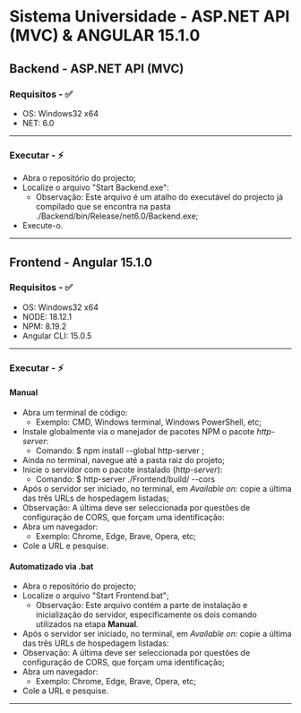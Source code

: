 # Sistema Universidade - ASP.NET API (MVC) & ANGULAR 15.1.0

## Backend - ASP.NET API (MVC)

### Requisitos - ✅
* OS: Windows32 x64
* NET: 6.0
---

### Executar - ⚡
* Abra o repositório do projecto;
* Localize o arquivo "Start Backend.exe":
  * Observação: Este arquivo é um atalho do executável do projecto já compilado que se encontra na pasta ./Backend/bin/Release/net6.0/Backend.exe;
* Execute-o.
---

## Frontend - Angular 15.1.0

### Requisitos - ✅
* OS: Windows32 x64
* NODE: 18.12.1
* NPM: 8.19.2
* Angular CLI: 15.0.5
---

### Executar - ⚡
#### Manual
* Abra um terminal de código:
  * Exemplo: CMD, Windows terminal, Windows PowerShell, etc;
* Instale globalmente via o manejador de pacotes NPM o pacote *http-server*:
  * Comando: $ npm install --global http-server ;
* Ainda no terminal, navegue até a pasta raiz do projeto;
* Inicie o servidor com o pacote instalado (*http-server*):
  * Comando: $ http-server ./Frontend/build/ --cors
* Após o servidor ser iniciado, no terminal, em *Available on:* copie a última das três URLs de hospedagem listadas;
 * Observação: A última deve ser seleccionada por questões de configuração de CORS, que forçam uma identificação:
* Abra um navegador:
  * Exemplo: Chrome, Edge, Brave, Opera, etc;
* Cole a URL e pesquise.

#### Automatizado via .bat
* Abra o repositório do projecto;
* Localize o arquivo "Start Frontend.bat";
  * Observação: Este arquivo contém a parte de instalação e inicialização do servidor, especificamente os dois comando utilizados na etapa **Manual**.
* Após o servidor ser iniciado, no terminal, em *Available on:* copie a última das três URLs de hospedagem listadas:
 * Observação: A última deve ser seleccionada por questões de configuração de CORS, que forçam uma identificação;
* Abra um navegador:
  * Exemplo: Chrome, Edge, Brave, Opera, etc;
* Cole a URL e pesquise.
---

